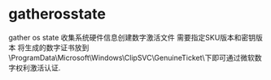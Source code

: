 # gatherosstate

gather os state 收集系统硬件信息创建数字激活文件
需要指定SKU版本和密钥版本
将生成的数字证书放到 \ProgramData\Microsoft\Windows\ClipSVC\GenuineTicket\下即可通过微软数字权利激活认证.
